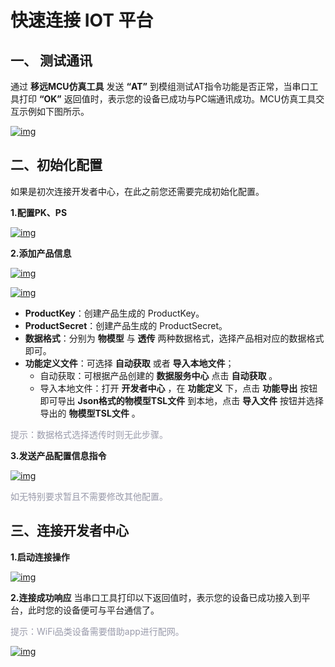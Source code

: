 # 快速连接 IOT 平台

## __一、 测试通讯__

通过 __移远MCU仿真工具__ 发送 __“AT”__ 到模组测试AT指令功能是否正常，当串口工具打印 __“OK”__ 返回值时，表示您的设备已成功与PC端通讯成功。MCU仿真工具交互示例如下图所示。

<a data-fancybox title="img" href="/zh/deviceDevelop/develop/speediness/resource/AT/Speediness-AT-04.png">![img](/zh/deviceDevelop/develop/speediness/resource/AT/Speediness-AT-04.png)</a>

## __二、初始化配置__

如果是初次连接开发者中心，在此之前您还需要完成初始化配置。

__1.配置PK、PS__

<a data-fancybox title="img" href="/zh/deviceDevelop/develop/speediness/resource/AT/Speediness-AT-06.png">![img](/zh/deviceDevelop/develop/speediness/resource/AT/Speediness-AT-06.png)</a>

__2.添加产品信息__

<a data-fancybox title="img" href="/zh/deviceDevelop/develop/speediness/resource/AT/Speediness-AT-07.png">![img](/zh/deviceDevelop/develop/speediness/resource/AT/Speediness-AT-07.png)</a>

<a data-fancybox title="img" href="/zh/deviceDevelop/develop/speediness/resource/AT/Speediness-AT-08.png">![img](/zh/deviceDevelop/develop/speediness/resource/AT/Speediness-AT-08.png)</a>

* __ProductKey__：创建产品生成的 ProductKey。
* __ProductSecret__：创建产品生成的 ProductSecret。
* __数据格式__：分别为 __物模型__ 与 __透传__ 两种数据格式，选择产品相对应的数据格式即可。
* __功能定义文件__：可选择 __自动获取__ 或者 __导入本地文件__；
    * 自动获取：可根据产品创建的 __数据服务中心__ 点击 __自动获取__ 。
    * 导入本地文件：打开 __开发者中心__ ，在 __功能定义__ 下，点击 __功能导出__ 按钮即可导出 __Json格式的物模型TSL文件__ 到本地，点击 __导入文件__ 按钮并选择导出的 __物模型TSL文件__ 。

<span style="color:#999AAA">提示：数据格式选择透传时则无此步骤。</span>

__3.发送产品配置信息指令__

<a data-fancybox title="img" href="/zh/deviceDevelop/develop/speediness/resource/AT/Speediness-AT-09.png">![img](/zh/deviceDevelop/develop/speediness/resource/AT/Speediness-AT-09.png)</a>

<span style="color:#999AAA">如无特别要求暂且不需要修改其他配置。</span>

## __三、连接开发者中心__

__1.启动连接操作__

<a data-fancybox title="img" href="/zh/deviceDevelop/develop/speediness/resource/AT/Speediness-AT-10.png">![img](/zh/deviceDevelop/develop/speediness/resource/AT/Speediness-AT-10.png)</a>

__2.连接成功响应__
当串口工具打印以下返回值时，表示您的设备已成功接入到平台，此时您的设备便可与平台通信了。


<span style="color:#999AAA">提示：WiFi品类设备需要借助app进行配网。</span>

<a data-fancybox title="img" href="/zh/deviceDevelop/develop/speediness/resource/AT/Speediness-AT-11.png">![img](/zh/deviceDevelop/develop/speediness/resource/AT/Speediness-AT-11.png)</a>
